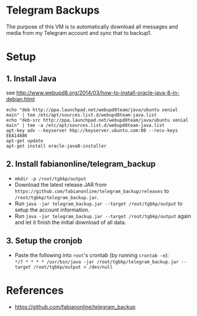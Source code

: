 # Telegram Backups

The purpose of this VM is to automatically download all messages and media from my Telegram account and sync that to backup1.

# Setup

## 1. Install Java

see http://www.webupd8.org/2014/03/how-to-install-oracle-java-8-in-debian.html

```
echo "deb http://ppa.launchpad.net/webupd8team/java/ubuntu xenial main" | tee /etc/apt/sources.list.d/webupd8team-java.list
echo "deb-src http://ppa.launchpad.net/webupd8team/java/ubuntu xenial main" | tee -a /etc/apt/sources.list.d/webupd8team-java.list
apt-key adv --keyserver hkp://keyserver.ubuntu.com:80 --recv-keys EEA14886
apt-get update
apt-get install oracle-java8-installer
```

## 2. Install fabianonline/telegram_backup

* `mkdir -p /root/tgbkp/output`
* Download the latest release JAR from `https://github.com/fabianonline/telegram_backup/releases` to `/root/tgbkp/telegram_backup.jar`.
* Run `java -jar telegram_backup.jar --target /root/tgbkp/output` to setup the account information.
* Run `java -jar telegram_backup.jar --target /root/tgbkp/output` again and let it finish the initial download of all data.

## 3. Setup the cronjob

* Paste the following into `root`'s crontab (by running `crontab -e`):  
  `*/7 * * * * /usr/bin/java -jar /root/tgbkp/telegram_backup.jar --target /root/tgbkp/output > /dev/null`

# References

* https://github.com/fabianonline/telegram_backup